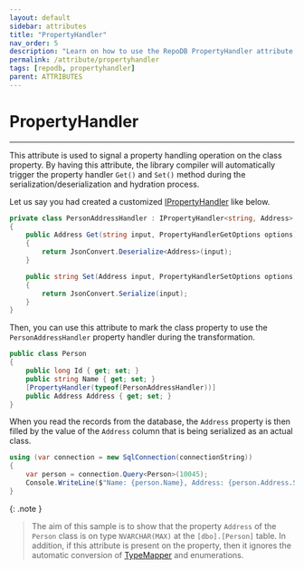 ```yaml
---
layout: default
sidebar: attributes
title: "PropertyHandler"
nav_order: 5
description: "Learn on how to use the RepoDB PropertyHandler attribute."
permalink: /attribute/propertyhandler
tags: [repodb, propertyhandler]
parent: ATTRIBUTES
---
```


# PropertyHandler

---

This attribute is used to signal a property handling operation on the class property. By having this attribute, the library compiler will automatically trigger the property handler `Get()` and `Set()` method during the serialization/deserialization and hydration process.

Let us say you had created a customized [IPropertyHandler](/interface/ipropertyhandler) like below.

```csharp
private class PersonAddressHandler : IPropertyHandler<string, Address>
{
    public Address Get(string input, PropertyHandlerGetOptions options)
    {
        return JsonConvert.Deserialize<Address>(input);
    }

    public string Set(Address input, PropertyHandlerSetOptions options)
    {
        return JsonConvert.Serialize(input);
    }
}
```

Then, you can use this attribute to mark the class property to use the `PersonAddressHandler` property handler during the transformation.

```csharp
public class Person
{
    public long Id { get; set; }
    public string Name { get; set; }
    [PropertyHandler(typeof(PersonAddressHandler))]
    public Address Address { get; set; }
}
```

When you read the records from the database, the `Address` property is then filled by the value of the `Address` column that is being serialized as an actual class.

```csharp
using (var connection = new SqlConnection(connectionString))
{
    var person = connection.Query<Person>(10045);
    Console.WriteLine($"Name: {person.Name}, Address: {person.Address.Street}, {person.Address.Region}, {person.Address.Country} ({person.Address.ZipCode})")
}
```

{: .note }
> The aim of this sample is to show that the property `Address` of the `Person` class is on type `NVARCHAR(MAX)` at the `[dbo].[Person]` table. In addition, if this attribute is present on the property, then it ignores the automatic conversion of [TypeMapper](/mapper/typemapper#automatic) and enumerations.